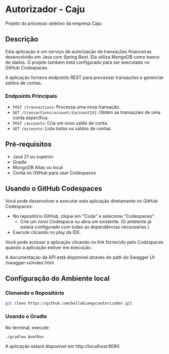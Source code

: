 # Autorizador - Caju
Projeto do processo seletivo da empresa Caju.

## Descrição
Esta aplicação é um serviço de autorização de transações financeiras desenvolvido em Java com Spring Boot. Ela utiliza MongoDB como banco de dados. 
O projeto também está configurado para ser executado no GitHub Codespaces.

A aplicação fornece endpoints REST para processar transações e gerenciar saldos de contas.

### **Endpoints Principais**

- `POST /transactions`: Processa uma nova transação.
- `GET /transactions/account/{accountId}`: Obtém as transações de uma conta específica.
- `POST /accounts`: Cria um novo saldo de conta.
- `GET /accounts`: Lista todos os saldos de contas.

## Pré-requisitos
- Java 21 ou superior
- Gradle
- MongoDB Atlas ou local
- Conta no GitHub para usar Codespaces


## Usando o GitHub Codespaces
Você pode desenvolver e executar esta aplicação diretamente no GitHub Codespaces:

 - No repositório GitHub, clique em "Code" e selecione "Codespaces".
   - Crie um novo Codespace ou abra um existente. (O ambiente já estará configurado com todas as dependências necessárias.)
 - Execute clicando no play da IDE.

Você pode acessar a aplicação clicando no link fornecido pelo Codespaces quando a aplicação estiver em execução.

A documentação da API está disponível através do path do Swagger UI: /swagger-ui/index.html


## Configuração do Ambiente local

### Clonando o Repositório

```bash
git clone https://github.com/bellabiango/autorizador.git
```

### Usando o Gradle
No terminal, execute:

```bash
./gradlew bootRun
```
A aplicação estará disponível em http://localhost:8080.






